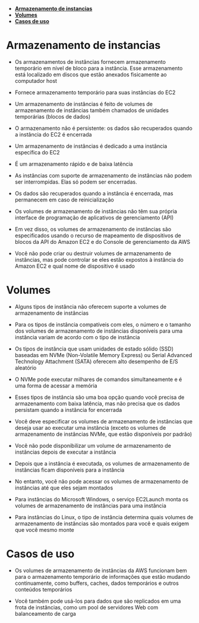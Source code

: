 - [**Armazenamento de instancias**](#armazenamento-de-instancias)
- [**Volumes**](#volumes)
- [**Casos de uso**](#casos-de-uso)

# **Armazenamento de instancias**

- Os armazenamentos de instâncias fornecem armazenamento temporário em nível de bloco para a instância. Esse armazenamento está localizado em discos que estão anexados fisicamente ao computador host

- Fornece armazenamento temporário para suas instâncias do EC2

- Um armazenamento de instâncias é feito de volumes de armazenamento de instâncias também chamados de unidades temporárias (blocos de dados)

- O armazenamento não é persistente: os dados são recuperados quando a instância do EC2 é encerrada

- Um armazenamento de instâncias é dedicado a uma instância específica do EC2

- É um armazenamento rápido e de baixa latência

- As instâncias com suporte de armazenamento de instâncias não podem ser interrompidas. Elas só podem ser encerradas.

- Os dados são recuperados quando a instância é encerrada, mas permanecem em caso de reinicialização

- Os volumes de armazenamento de instâncias não têm sua própria interface de programação de aplicativos de gerenciamento (API)

- Em vez disso, os volumes de armazenamento de instâncias são especificados usando o recurso de mapeamento de dispositivos de blocos da API do Amazon EC2 e do Console de gerenciamento da AWS

- Você não pode criar ou destruir volumes de armazenamento de instâncias, mas pode controlar se eles estão expostos à instância do Amazon EC2 e qual nome de dispositivo é usado

# **Volumes**

- Alguns tipos de instância não oferecem suporte a volumes de armazenamento de instâncias

- Para os tipos de instância compatíveis com eles, o número e o tamanho dos volumes de armazenamento de instâncias disponíveis para uma instância variam de acordo com o tipo de instância

- Os tipos de instância que usam unidades de estado sólido (SSD) baseadas em NVMe (Non-Volatile Memory Express) ou Serial Advanced Technology Attachment (SATA) oferecem alto desempenho de E/S aleatório

- O NVMe pode executar milhares de comandos simultaneamente e é uma forma de acessar a memória

- Esses tipos de instância são uma boa opção quando você precisa de armazenamento com baixa latência, mas não precisa que os dados persistam quando a instância for encerrada

- Você deve especificar os volumes de armazenamento de instâncias que deseja usar ao executar uma instância (exceto os volumes de armazenamento de instâncias NVMe, que estão disponíveis por padrão)

- Você não pode disponibilizar um volume de armazenamento de instâncias depois de executar a instância

- Depois que a instância é executada, os volumes de armazenamento de instâncias ficam disponíveis para a instância

- No entanto, você não pode acessar os volumes de armazenamento de instâncias até que eles sejam montados

- Para instâncias do Microsoft Windows, o serviço EC2Launch monta os volumes de armazenamento de instâncias para uma instância

- Para instâncias do Linux, o tipo de instância determina quais volumes de armazenamento de instâncias são montados para você e quais exigem que você mesmo monte

# **Casos de uso**

- Os volumes de armazenamento de instâncias da AWS funcionam bem para o armazenamento temporário de informações que estão mudando continuamente, como buffers, caches, dados temporários e outros conteúdos temporários

- Você também pode usá-los para dados que são replicados em uma frota de instâncias, como um pool de servidores Web com balanceamento de carga
